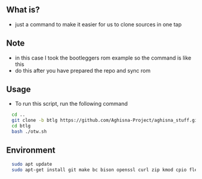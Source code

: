 ## What is?
- just a command to make it easier for us to clone sources in one tap
## Note
- in this case I took the bootleggers rom example so the command is like this
- do this after you have prepared the repo and sync rom
## Usage

- To run this script, run the following command

```bash
  cd ..
  git clone -b btlg https://github.com/Aghisna-Project/aghisna_stuff.git btlg
  cd btlg
  bash ./otw.sh
```

## Environment
```bash
  sudo apt update
  sudo apt-get install git make bc bison openssl curl zip kmod cpio flex libelf-dev libssl-dev libtfm-dev wget device-tree-compiler ca-certificates python3 python2 binutils binutils-aarch64-linux-gnu binutils-arm-linux-gnueabi libghc-libyaml-dev libyaml-dev glibc-source repo -y
```
